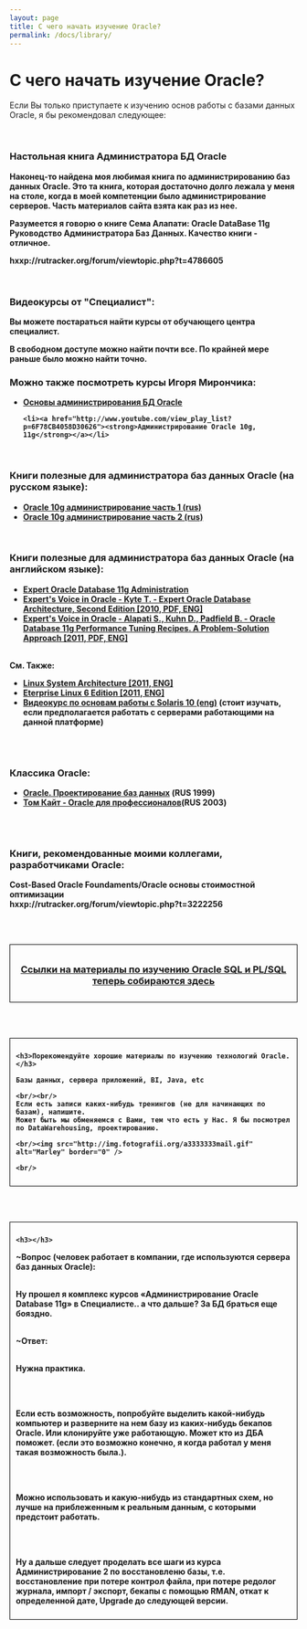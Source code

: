 ```yaml
---
layout: page
title: С чего начать изучение Oracle?
permalink: /docs/library/
---
```


# С чего начать изучение Oracle?

Если Вы только приступаете к изучению основ работы с базами данных Oracle, я бы рекомендовал следующее:

<br/>
<h3>Настольная книга Администратора БД Oracle</h3>

<strong>
Наконец-то найдена моя любимая книга по администрированию баз данных Oracle.
Это та книга, которая достаточно долго лежала у меня на столе, когда в моей компетенции было администрирование серверов. Часть материалов сайта взята как раз из нее.


Разумеется я говорю о книге Сема Алапати: Oracle DataBase 11g Руководство Администратора Баз Данных. Качество книги - отличное.

hxxp://rutracker.org/forum/viewtopic.php?t=4786605

<br/>
<h3>Видеокурсы от "Специалист":</h3>


Вы можете постараться найти курсы от обучающего центра специалист. <br/>

В свободном доступе можно найти почти все. По крайней мере раньше было можно найти точно.

<!--

Архивные ссылки, т.к. у ресурса какие-то проблемы:  
hxxps://archive.is/qKSWi

-->

### Можно также посмотреть курсы Игоря Мирончика:


<ul>
	<li><a href="http://www.youtube.com/view_play_list?p=D0A648F8F65684BF"><strong>Основы администрирования БД Oracle</strong></a></li>

	<li><a href="http://www.youtube.com/view_play_list?p=6F78CB4058D30626"><strong>Администрирование Oracle 10g, 11g</strong></a></li>
</ul>






<br/>

### Книги полезные для администратора баз данных Oracle (на русском языке):


<ul>
	<li><a href="http://rutracker.org/forum/viewtopic.php?t=1286064"><strong>Oracle 10g администрирование часть 1 (rus)</strong></a></li>
	<li><a href="http://rutracker.org/forum/viewtopic.php?t=2575109"><strong>Oracle 10g администрирование часть 2 (rus)</strong></a></li>

</ul>




<br/>

### Книги полезные для администратора баз данных Oracle (на английском языке):


<ul>
	<li><a href="http://rutracker.org/forum/viewtopic.php?t=3081992"><strong>Expert Oracle Database 11g Administration</strong></a></li>
	<li><a href="http://rutracker.org/forum/viewtopic.php?t=3083606"><strong>Expert's Voice in Oracle - Kyte T. - Expert Oracle Database Architecture, Second Edition [2010, PDF, ENG]</strong></a></li>
	<li><a href="http://rutracker.org/forum/viewtopic.php?t=3890465"><strong>Expert's Voice in Oracle - Alapati S., Kuhn D., Padfield B. - Oracle Database 11g Performance Tuning Recipes. A Problem-Solution Approach [2011, PDF, ENG]</strong></a></li>


</ul>



<br/>
См. Также:

<ul>
	<li><a href="http://rutracker.org/forum/viewtopic.php?t=3487264"><strong>Linux System Architecture [2011, ENG]</strong></a></li>
	<li><a href="http://rutracker.org/forum/viewtopic.php?t=3555861"><strong>Eterprise Linux 6 Edition [2011, ENG]</strong></a></li>
	<li><a href="http://rutracker.org/forum/viewtopic.php?t=253153"><strong>Видеокурс по основам работы с Solaris 10 (eng)</strong></a> (стоит изучать, если предполагается работать с серверами работающими на данной платформе)<br/></li>
</ul>


<br/><br/>

<h3>Классика Oracle:</h3>


<ul>
<li><a href="http://rutracker.org/forum/viewtopic.php?t=937697">Oracle. Проектирование баз данных</a> (RUS 1999)</li>
<li><a href="http://rutracker.org/forum/viewtopic.php?t=1907447">Том Кайт - Oracle для профессионалов</a>(RUS 2003)</li>

</ul>

<!--

<h3>[VTC] Intermediate Oracle 11g [2013, ENG]</h3>

This Intermediate VTC course expands on the Introduction to Oracle 11g course. It gives you a more detailed grass roots knowledge of Oracle SQL and Oracle PL/SQL. Author and expert Gavin Powell covers a wide range of topics including many types of queries, expressions, and statements. He also explores sequences, synonyms, views, materialized views, user access and security, working with indexes, and the basics of programming with PL/SQL. As with the introductory course, this intermediate course is not focused on Oracle Certification but will give you a good start towards some more advanced aspects of coding SQL and PL/SQL. To begin learning today, simply click on the movie links.

<br/>


hxxp://rutracker.org/forum/viewtopic.php?t=4510732


<br/><br/>
<hr/>
<br/><br/>
-->


<br/><br/>

<h3>Книги, рекомендованные моими коллегами, разработчиками Oracle:</h3>


<strong>Cost-Based Oracle Foundaments/Oracle основы стоимостной оптимизации</strong><br/>
hxxp://rutracker.org/forum/viewtopic.php?t=3222256

<br/><br/>

<div style="padding:10px; border:thin solid black;" align="center">

  <h3><a href="http://plsql.ru/content/plsql_books_and_videos/">Ссылки на материалы по изучению Oracle SQL и PL/SQL теперь собираются здесь</a></h3>

</div>


<br/><br/>


<div style="padding:10px; border:thin solid black;">

	<h3>Порекомендуйте хорошие материалы по изучению технологий Oracle.</h3>

	Базы данных, сервера приложений, BI, Java, etc

	<br/><br/>
	Если есть записи каких-нибудь тренингов (не для начинающих по базам), напишите.
	Может быть мы обменяемся с Вами, тем что есть у Нас. Я бы посмотрел по DataWarehousing, проектированию.

	<br/><img src="http://img.fotografii.org/a3333333mail.gif" alt="Marley" border="0" />

	<br/>

</div>



<br/><br/>

<div style="padding:10px; border:thin solid black;">

	<h3></h3>

~Вопрос (человек работает в компании, где используются сервера баз данных Oracle):<br/><br/>

Ну прошел я комплекс курсов «Администрирование Oracle Database 11g» в Специалисте.. а что дальше? За БД браться еще бояздно.<br/><br/>

~Ответ:<br/><br/>

Нужна практика.

<br/><br/>

Если есть возможность, попробуйте выделить какой-нибудь компьютер и разверните на нем базу из каких-нибудь бекапов Oracle. Или
клонируйте уже работающую. Может кто из ДБА поможет.
(если это возможно конечно, я когда работал у меня такая
возможность была.).

<br/><br/>

Можно использовать и какую-нибудь из стандартных
схем, но лучше на приблеженным к реальным данным, с которыми
предстоит работать.

<br/><br/>

Ну а дальше следует проделать все шаги из курса Администрирование 2 по
восстановленю базы, т.е. восстановление при потере контрол файла, при
потере редолог журнала, импорт / экспорт, бекапы с помощью RMAN,
откат к определенной дате, Upgrade до следующей версии.

</div>
